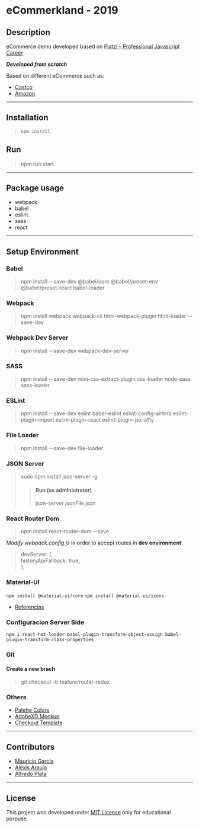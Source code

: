 # eCommerkland - 2019

## Description

eCommerce demo developed based on [Platzi - Professional Javascript Career](https://platzi.com/clases/1711-escuela-de-javascript/22875-e-commerce/)

**_Developed from scratch_**

Based on different eCommerce such as:

- [Costco](costco.com.mx)
- [Amazon](amazon.com.mx)

---

## Installation

> ```
> npm install
> ```

## Run

> npm run start

---

## Package usage

- webpack
- babel
- eslint
- sass
- react

---

## Setup Environment

### Babel

> npm install --save-dev @babel/core @babel/preset-env @babel/preset-react babel-loader

### Webpack

> npm install webpack webpack-cli html-webpack-plugin html-loader --save-dev

### Webpack Dev Server

> npm install --save-dev webpack-dev-server

### SASS

> npm install --save-dev mini-css-extract-plugin css-loader node-sass sass-loader

### ESLint

> npm install --save-dev eslint babel-eslint eslint-config-airbnb eslint-plugin-import eslint-plugin-react eslint-plugin-jsx-a11y

### File Loader

> npm install --save-dev file-loader

### JSON Server

> sudo npm install json-server -g
>
> > #### Run (as administrator)
> >
> > json-server jsonFile.json

### React Router Dom

> npm install react-router-dom --save

_Modify webpack.config.js_ in order to accept routes in **dev environment**

> devServer: {  
>  historyApiFallback: true,  
> },

### Material-UI

`npm install @material-ui/core`
`npm install @material-ui/icons`

- [Referencias](https://material-ui.com/es/getting-started/installation/)

### Configuracion Server Side

`npm i react-hot-loader babel-plugin-transform-object-assign babel-plugin-transform-class-properties`

### Git

#### Create a new brach

> git checkout -b feature/router-redux

### Others

- [Palette Colors](COLORS.md)
- [AdobeXD Mockup]()
- [Checkout Template](https://material-ui.com/getting-started/templates/checkout/)

---

## Contributors

- [Mauricio García](https://mau2099.dev)
- [Alexis Araujo](https://alexisaraujo.com/)
- [Alfredo Plata](https://github.com/alfredo15)

---

## License

This project was developed under [MIT License](License) only for educational porpuse.
